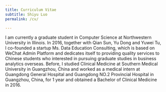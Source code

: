```yaml
---
title: Curriculum Vitae
subtitle: Shiyu Luo
permalink: /cv/

---
```

I am currently a graduate student in Computer Science at Northwestern University in Illinois. In 2016, together with Qian Sun, Yu Dong and Yuwei Tu, I co-founded a startup Ms. Data Education Consulting, which is based on WeChat Admin Platform and dedicates itself to providing quality services to Chinese students who interested in pursuing graduate studies in business analytics overseas. Before, I studied Clinical Medicine at Southern Medical University in Guangzhou, China and worked as a medical intern at Guangdong General Hospital and Guangdong NO.2 Provincial Hospital in Guangzhou, China, for 1 year and obtained a Bachelor of Clinical Medicine in 2016.
